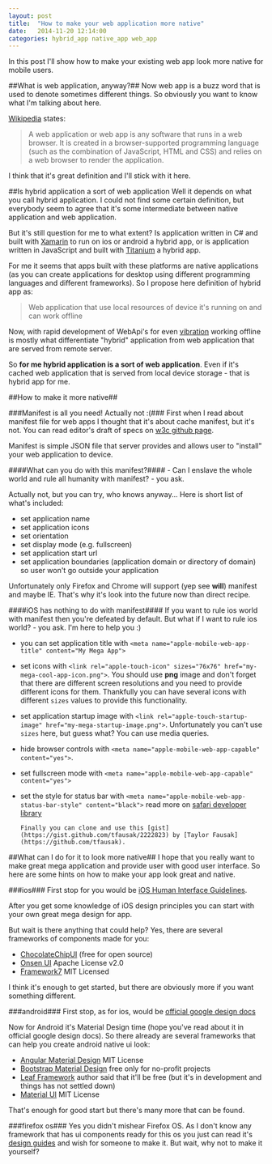 ```yaml
---
layout: post
title:  "How to make your web application more native"
date:   2014-11-20 12:14:00
categories: hybrid_app native_app web_app
---
```

In this post I'll show how to make your existing web app look more native for mobile users.

##What is web application, anyway?##
Now web app is a buzz word that is used to denote sometimes different things. So obviously you want to know what I'm talking about here.

[Wikipedia](http://en.wikipedia.org/wiki/Web_application) states:
> A web application or web app is any software that runs in a web browser. It is created in a browser-supported programming language (such as the
> combination of JavaScript, HTML and CSS) and relies on a web browser to render the application.

I think that it's great definition and I'll stick with it here.

##Is hybrid application a sort of web application
Well it depends on what you call hybrid application. I could not find some certain definition, but everybody seem to agree that it's some intermediate
between native application and web application. 

But it's still question for me to what extent? Is application written in C# and built with [Xamarin](http://xamarin.com/) to run on ios or android a
hybrid app, or is application written in JavaScript and built with [Titanium](http://www.appcelerator.com/titanium/) a hybrid app.

For me it seems that apps built with these platforms are native applications (as you can create applications for desktop using different programming
languages and different frameworks).
So I propose here definition of hybrid app as:
>Web application that use local resources of device it's running on and can work offline

Now, with rapid development of WebApi's for even [vibration](https://developer.mozilla.org/en-US/docs/Web/Guide/API/Vibration) working offline is
mostly what differentiate "hybrid" application from web application that are served from remote server. 

So **for me hybrid application is a sort of web application**. Even if it's cached web application that is served from local device storage - that is
hybrid app for me.

##How to make it more native##

###Manifest is all you need! Actually not :(###
First when I read about manifest file for web apps I thought that it's about cache manifest, but it's not. You can read editor's draft of specs on
[w3c github page](https://w3c.github.io/manifest/).

Manifest is simple JSON file that server provides and allows user to "install" your web application to device.

####What can you do with this manifest?####
\- Can I enslave the whole world and rule all humanity with manifest? - you ask.

Actually not, but you can try, who knows anyway...
Here is short list of what's included:

- set application name
- set application icons
- set orientation
- set display mode (e.g. fullscreen)
- set application start url
- set application boundaries (application domain or directory of domain) so user won't go outside your application

Unfortunately only Firefox and Chrome will support (yep see **will**) manifest and maybe IE. That's why it's look into the future now than direct
recipe.

####iOS has nothing to do with manifest####
If you want to rule ios world with manifest then you're defeated by default. 
But what if I want to rule ios world? - you ask.
I'm here to help you :)

- you can set application title with `<meta name="apple-mobile-web-app-title" content="My Mega App">`
- set icons with `<link rel="apple-touch-icon" sizes="76x76" href="my-mega-cool-app-icon.png">`. You should use **png** image and don't forget that
  there are different screen resolutions and you need to provide different icons for them. Thankfully you can have several icons with different
  `sizes` values to provide this functionality.
- set application startup image with `<link rel="apple-touch-startup-image" href="my-mega-startup-image.png">`. Unfortunately you can't use `sizes`
    here, but guess what? You can use media queries.
- hide browser controls with `<meta name="apple-mobile-web-app-capable" content="yes">`.
- set fullscreen mode with `<meta name="apple-mobile-web-app-capable" content="yes">`
- set the style for status bar with `<meta name="apple-mobile-web-app-status-bar-style" content="black">` read more on [safari developer
      library](https://developer.apple.com/library/safari/documentation/AppleApplications/Reference/SafariHTMLRef/Articles/MetaTags.html)

      Finally you can clone and use this [gist](https://gist.github.com/tfausak/2222823) by [Taylor Fausak](https://github.com/tfausak).

##What can I do for it to look more native##
I hope that you really want to make great mega application and provide user with good user interface. So here are some hints on how to make your
app look great and native.

###ios###
First stop for you would be [iOS Human Interface
Guidelines](https://developer.apple.com/library/ios/documentation/userexperience/conceptual/mobilehig/).

After you get some knowledge of iOS design principles you can start with your own great mega design for app. 

But wait is there anything that could help? Yes, there are several frameworks of components made for you:

- [ChocolateChipUI](http://chocolatechip-ui.com) (free for open source)
- [Onsen UI](http://onsen.io/) Apache License v2.0
- [Framework7](http://www.idangero.us/framework7/) MIT Licensed

I think it's enough to get started, but there are obviously more if you want something different.

###android###
First stop, as for ios, would be [official google design docs](https://developer.android.com/design/index.html)

Now for Android it's Material Design time (hope you've read about it in official google design docs). So there already are several frameworks
that can help you create android native ui look:

- [Angular Material Design](https://material.angularjs.org/) MIT License
- [Bootstrap Material Design](zvrasta.github.io/bootstrap-material-design/) free only for no-profit projects
- [Leaf Framework](http://getleaf.com/) author said that it'll be free (but it's in development and things has not settled down)
- [Material UI](http://material-ui.com) MIT License

That's enough for good start but there's many more that can be found.

###firefox os###
Yes you didn't mishear Firefox OS. As I don't know any framework that has ui components ready for this os you just can read it's [design
guides](https://www.mozilla.org/en-US/styleguide/products/firefox-os/) and wish for someone to make it. But wait, why not to make it yourself?
